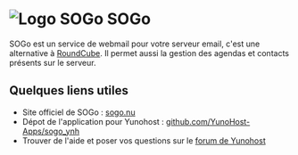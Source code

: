 # ![Logo SOGo](/images/logo_sogo.png) SOGo

SOGo est un service de webmail pour votre serveur email, c'est une alternative à [RoundCube](app_roundcube). Il permet aussi la gestion des agendas et contacts présents sur le serveur.

## Quelques liens utiles

 + Site officiel de SOGo : [sogo.nu](https://sogo.nu/a)
 + Dépot de l'application pour Yunohost : [github.com/YunoHost-Apps/sogo_ynh](https://github.com/YunoHost-Apps/sogo_ynh)
 + Trouver de l'aide et poser vos questions sur le [forum de Yunohost](https://forum.yunohost.org/c/support/apps)
